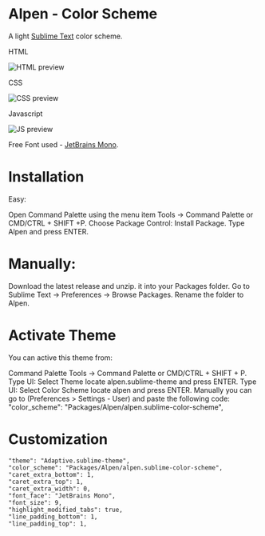 # Alpen - Color Scheme

A light [Sublime Text](https://www.sublimetext.com) color scheme. 

HTML

![HTML preview](../main/docs/alpen_html.png)

CSS

![CSS preview](../main/docs/alpen_css.png)

Javascript

![JS preview](../main/docs/alpen_js.png)

Free Font used - [JetBrains Mono](https://www.jetbrains.com/lp/mono/).

# Installation

Easy:

Open Command Palette using the menu item Tools → Command Palette or CMD/CTRL + SHIFT +P.
Choose Package Control: Install Package.
Type Alpen and press ENTER.

# Manually:

Download the latest release and unzip. it into your Packages folder.
Go to Sublime Text → Preferences → Browse Packages.
Rename the folder to Alpen.

# Activate Theme

You can active this theme from:

Command Palette Tools → Command Palette or CMD/CTRL + SHIFT + P.
Type UI: Select Theme locate alpen.sublime-theme and press ENTER.
Type UI: Select Color Scheme locate alpen and press ENTER.
Manually you can go to (Preferences > Settings - User) and paste the following code:
"color_scheme": "Packages/Alpen/alpen.sublime-color-scheme",

# Customization

	"theme": "Adaptive.sublime-theme",
	"color_scheme": "Packages/Alpen/alpen.sublime-color-scheme",	
	"caret_extra_bottom": 1,
	"caret_extra_top": 1,
	"caret_extra_width": 0,	
	"font_face": "JetBrains Mono",
	"font_size": 9,	
	"highlight_modified_tabs": true,
	"line_padding_bottom": 1,
	"line_padding_top": 1,
	
